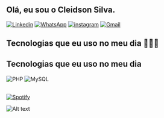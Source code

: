 ## Olá, eu sou o Cleidson Silva.
[![Linkedin](https://img.shields.io/badge/LinkedIn-0077B5?style=for-the-badge&logo=linkedin&logoColor=white
)](https://www.linkedin.com/in/cleidson-silva-a374292a4/)
[![WhatsApp](https://img.shields.io/badge/WhatsApp-25D366?style=for-the-badge&logo=whatsapp&logoColor=white
)](https://contate.me/cleidsondeselvolvedor)
[![instagram](https://img.shields.io/badge/Instagram-E4405F?style=for-the-badge&logo=instagram&logoColor=white
)](https://www.instagram.com/the_clei/)
[![Gmail](https://img.shields.io/badge/Gmail-D14836?style=for-the-badge&logo=gmail&logoColor=white
)](mailto:cleidison85@gmail.com?subject=%F0%9F%97%AF%EF%B8%8F%F0%9F%97%AF%EF%B8%8F%F0%9F%97%AF%EF%B8%8F&body=Ol%C3%A1%2C%20Cleidson%20Silva.%20Tudo%20bem%20%3F)

## Tecnologias que eu uso no meu dia 👨🏽‍💻

## Tecnologias que eu uso no meu dia

<div style="display: inline_block">
  <img align="center" alt="PHP" src="https://img.shields.io/badge/PHP-777BB4?style=for-the-badge&logo=php&logoColor=white" />
  <img align="center" alt="MySQL" src="[https://img.shields.io/badge/Python-14354C?style=for-the-badge&logo=python&logoColor=white](https://img.shields.io/badge/MySQL-00000F?style=for-the-badge&logo=mysql&logoColor=white" />
</div><br/>

[![Spotify](https://img.shields.io/badge/Spotify-1ED760?&style=for-the-badge&logo=spotify&logoColor=white
)](https://open.spotify.com/user/12142142592?si=0c0c3ab85ae74d04)

![Alt text](https://spotify-recently-played-readme.vercel.app/api?user=12142142592&unique={true|1|on|yes})


